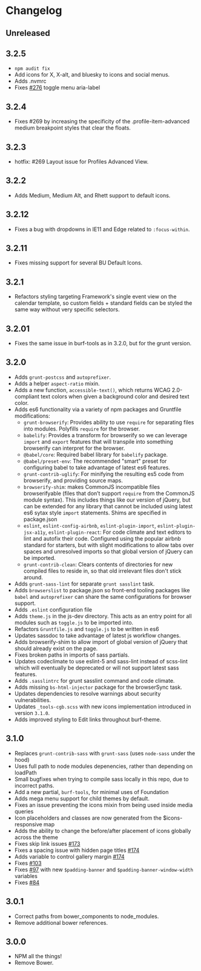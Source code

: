# Changelog

## Unreleased

## 3.2.5

- `npm audit fix`
- Add icons for X, X-alt, and bluesky to icons and social menus.
- Adds .nvmrc
- Fixes [#276](https://github.com/bu-ist/responsive-foundation/issues/276) toggle menu aria-label

## 3.2.4

- Fixes #269 by increasing the specificity of the .profile-item-advanced medium breakpoint styles that clear the floats.

## 3.2.3

- hotfix: #269 Layout issue for Profiles Advanced View.

## 3.2.2

- Adds Medium, Medium Alt, and Rhett support to default icons.

## 3.2.12

- Fixes a bug with dropdowns in IE11 and Edge related to `:focus-within`.

## 3.2.11

- Fixes missing support for several BU Default Icons.

## 3.2.1

- Refactors styling targeting Framework's single event view on the calendar
  template, so custom fields + standard fields can be styled the same way
  without very specific selectors.

## 3.2.01

- Fixes the same issue in burf-tools as in 3.2.0, but for the grunt version.

## 3.2.0

- Adds `grunt-postcss` and `autoprefixer`.
- Adds a helper `aspect-ratio` mixin.
- Adds a new function, `accessible-text()`, which returns WCAG 2.0-compliant
  text colors when given a background color and desired text color.
- Adds es6 functionality via a variety of npm packages and Gruntfile
  modifications:
  - `grunt-browserify`: Provides ability to use `require` for separating files into
      modules. Polyfills `require` for the browser.
  - `babelify`: Provides a transform for browserify so we can leverage
      `import` and `export` features that will transpile into something
      browserify can interpret for the browser.
  - `@babel/core`: Required babel library for `babelify` package.
  - `@babel/preset-env`: The recommended "smart" preset for configuring babel
      to take advantage of latest es6 features.
  - `grunt-contrib-uglify`: For minifying the resulting es5 code from
      browserify, and providing source maps.
  - `browserify-shim`: makes CommonJS incompatible files browserifyable (files
      that don’t support `require` from the CommonJS module syntax). This
      includes things like our version of jQuery, but can be extended for any
      library that cannot be included using latest es6 sytax style `import`
      statements. Shims are specified in package.json
  - `eslint`, `eslint-config-airbnb`, `eslint-plugin-import`,
      `eslint-plugin-jsx-a11y`, `eslint-plugin-react`: For code climate and
      text editors to lint and autofix their code. Configured using the popular
      airbnb standard for starters, but with slight modifications to allow tabs
      over spaces and unresolved imports so that global version of jQuery can be
      imported.
  - `grunt-contrib-clean`: Clears contents of directories for new compiled
      files to reside in, so that old irrelevant files don't stick around.
- Adds `grunt-sass-lint` for separate `grunt sasslint` task.
- Adds `browserslist` to package.json so front-end tooling packages like `babel`
  and `autoprefixer` can share the same configurations
  for browser support.
- Adds `.eslint` configuration file
- Adds `theme.js` in the js-dev directory. This acts as an entry point for all
  modules such as `toggle.js` to be imported into.
- Refactors `Gruntfile.js` and `toggle.js` to be written in es6
- Updates sassdoc to take advantage of latest js workflow changes.
- Adds browserify-shim to allow import of global version of jQuery that should
  already exist on the page.
- Fixes broken paths in imports of sass partials.
- Updates codeclimate to use eslint-5 and sass-lint instead of scss-lint which
  will eventually be deprecated or will not support latest sass features.
- Adds `.sasslintrc` for grunt sasslint command and code climate.
- Adds missing `bs-html-injector` package for the browserSync task.
- Updates dependencies to resolve warnings about security vulnerabilities.
- Updates `_tools-cgb.scss` with new icons implementation introduced in version
  `3.1.0`.
- Adds improved styling to Edit links throughout burf-theme.

## 3.1.0

- Replaces `grunt-contrib-sass` with `grunt-sass` (uses `node-sass` under the hood)
- Uses full path to node modules depenencies, rather than depending on loadPath
- Small bugfixes when trying to compile sass locally in this repo, due to
incorrect paths.
- Add a new partial, `burf-tools`, for minimal uses of Foundation
- Adds mega menu support for child themes by default.
- Fixes an issue preventing the icons mixin from being used inside media queries
- Icon placeholders and classes are now generated from the $icons-responsive map
- Adds the ability to change the before/after placement of icons globally across
the theme
- Fixes skip link issues [#173](https://github.com/bu-ist/responsive-foundation/issues/173)
- Fixes a spacing issue with hidden page titles [#174](https://github.com/bu-ist/responsive-foundation/issues/174)
- Adds variable to control gallery margin [#174](https://github.com/bu-ist/responsive-foundation/issues/174)
- Fixes [#103](https://github.com/bu-ist/responsive-foundation/issues/103)
- Fixes [#97](https://github.com/bu-ist/responsive-foundation/issues/97) with new `$padding-banner` and `$padding-banner-window-width` variables
- Fixes [#84](https://github.com/bu-ist/responsive-foundation/issues/84)

## 3.0.1

- Correct paths from bower_components to node_modules.
- Remove additional bower references.

## 3.0.0

- NPM all the things!
- Remove Bower.
